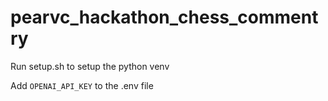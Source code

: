 # pearvc_hackathon_chess_commentry

Run setup.sh to setup the python venv

Add `OPENAI_API_KEY` to the .env file